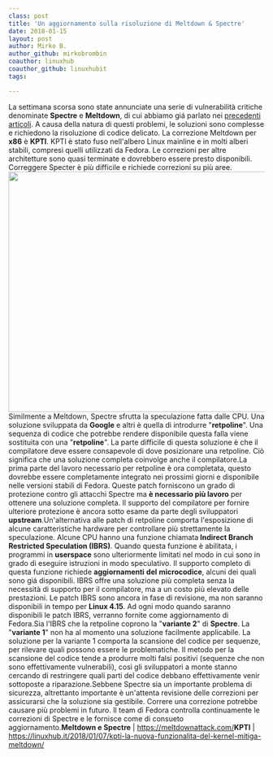 ```yaml
---
class: post
title: 'Un aggiornamento sulla risoluzione di Meltdown & Spectre'
date: 2018-01-15
layout: post
author: Mirko B.
author_github: mirkobrombin
coauthor: linuxhub
coauthor_github: linuxhubit
tags:

---
```

La settimana scorsa sono state annunciate una serie di vulnerabilità critiche denominate <strong>Spectre</strong> e <strong>Meltdown</strong>, di cui abbiamo giá parlato nei <a href="https://linuxhub.it/?s=meltdown">precedenti articoli</a>. A causa della natura di questi problemi, le soluzioni sono complesse e richiedono la risoluzione di codice delicato. La correzione Meltdown per <strong>x86</strong> è <strong>KPTI</strong>. KPTI è stato fuso nell'albero Linux mainline e in molti alberi stabili, compresi quelli utilizzati da Fedora. Le correzioni per altre architetture sono quasi terminate e dovrebbero essere presto disponibili. Correggere Specter è più difficile e richiede correzioni su più aree.<img class="aligncenter size-full wp-image-3558 size-full wp-image-286" src="https://linuxhub.it/wordpress/wp-content/uploads/2018/01/meltdown-spectre-yellow-wallpaper-linuxhub.jpg" alt="" width="710" height="473" />Similmente a Meltdown, Spectre sfrutta la speculazione fatta dalle CPU. Una soluzione sviluppata da <strong>Google</strong> e altri è quella di introdurre "<strong>retpoline</strong>". Una sequenza di codice che potrebbe rendere disponibile questa falla viene sostituita con una "<strong>retpoline</strong>". La parte difficile di questa soluzione è che il compilatore deve essere consapevole di dove posizionare una retpoline. Ciò significa che una soluzione completa coinvolge anche il compilatore.La prima parte del lavoro necessario per retpoline è ora completata, questo dovrebbe essere completamente integrato nei prossimi giorni e disponibile nelle versioni stabili di Fedora. Queste patch forniscono un grado di protezione contro gli attacchi Spectre ma <strong>è necessario più lavoro</strong> per ottenere una soluzione completa. Il supporto del compilatore per fornire ulteriore protezione è ancora sotto esame da parte degli sviluppatori <strong>upstream</strong>.Un'alternativa alle patch di retpoline comporta l'esposizione di alcune caratteristiche hardware per controllare più strettamente la speculazione. Alcune CPU hanno una funzione chiamata<strong> Indirect Branch Restricted Speculation (IBRS)</strong>. Quando questa funzione è abilitata, i programmi in <strong>userspace</strong> sono ulteriormente limitati nel modo in cui sono in grado di eseguire istruzioni in modo speculativo. Il supporto completo di questa funzione richiede <strong>aggiornamenti</strong> <strong>del</strong> <strong>microcodice</strong>, alcuni dei quali sono giá disponibili. IBRS offre una soluzione più completa senza la necessità di supporto per il compilatore, ma a un costo più elevato delle prestazioni. Le patch IBRS sono ancora in fase di revisione, ma non saranno disponibili in tempo per <strong>Linux 4.15</strong>. Ad ogni modo quando saranno disponibili le patch IBRS, verranno fornite come aggiornamento di Fedora.Sia l'IBRS che la retpoline coprono la "<strong>variante 2</strong>" di <strong>Spectre</strong>. La "<strong>variante 1</strong>" non ha al momento una soluzione facilmente applicabile. La soluzione per la variante 1 comporta la scansione del codice per sequenze, per rilevare quali possono essere le problematiche. Il metodo per la scansione del codice tende a produrre molti falsi positivi (sequenze che non sono effettivamente vulnerabili), così gli sviluppatori a monte stanno cercando di restringere quali parti del codice debbano effettivamente venir sottoposte a riparazione.Sebbene Spectre sia un importante problema di sicurezza, altrettanto importante è un'attenta revisione delle correzioni per assicurarsi che la soluzione sia gestibile. Correre una correzione potrebbe causare più problemi in futuro. Il team di Fedora controlla continuamente le correzioni di Spectre e le fornisce come di consueto aggiornamento.<strong>Meltdown e Spectre</strong> | <a href="https://meltdownattack.com/">https://meltdownattack.com/</a><strong>KPTI</strong> | <a href="https://linuxhub.it/2018/01/07/kpti-la-nuova-funzionalita-del-kernel-mitiga-meltdown/">https://linuxhub.it/2018/01/07/kpti-la-nuova-funzionalita-del-kernel-mitiga-meltdown/</a>